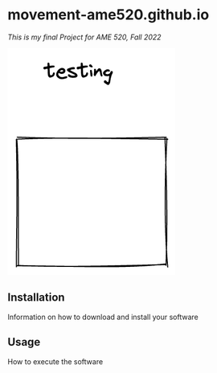 # movement-ame520.github.io

<i> This is my final Project for AME 520, Fall 2022 </i>


<img src='arch.png'>

## Installation

Information on how to download and install your software


## Usage

How to execute the software
